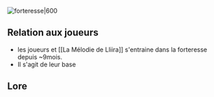 ![forteresse|600](70cf33e1d01c1fd8b75b1bb787f28e77.png)

## Relation aux joueurs
- les joueurs et [[La Mélodie de Lliira]] s'entraine dans la forteresse depuis ~9mois.
- Il s'agit de leur base
## Lore
